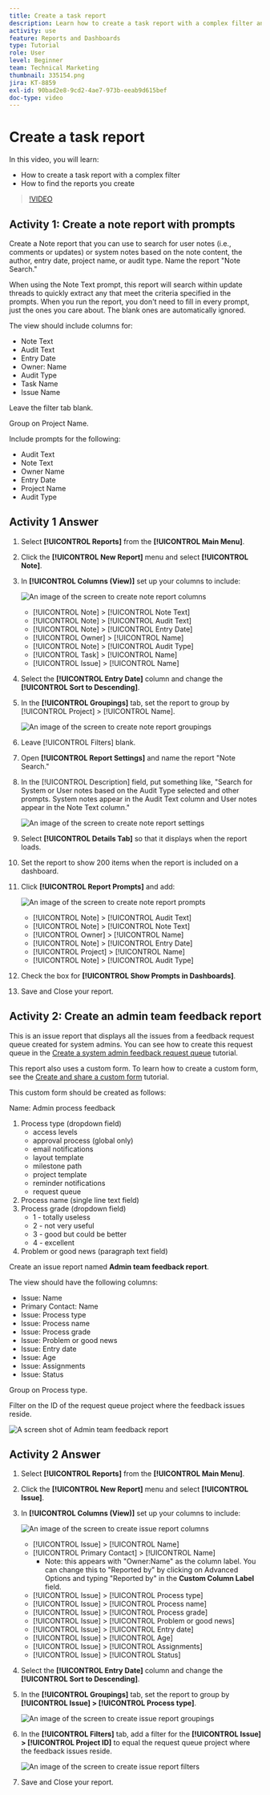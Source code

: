 ```yaml
---
title: Create a task report
description: Learn how to create a task report with a complex filter and find the reports you create in Workfront. Activity - create a note report with prompts.
activity: use
feature: Reports and Dashboards
type: Tutorial
role: User
level: Beginner
team: Technical Marketing
thumbnail: 335154.png
jira: KT-8859
exl-id: 90bad2e8-9cd2-4ae7-973b-eeab9d615bef
doc-type: video
---
```

# Create a task report

In this video, you will learn:

* How to create a task report with a complex filter
* How to find the reports you create

>[!VIDEO](https://video.tv.adobe.com/v/335154/?quality=12&learn=on)

## Activity 1: Create a note report with prompts

Create a Note report that you can use to search for user notes (i.e., comments or updates) or system notes based on the note content, the author, entry date, project name, or audit type. Name the report "Note Search."

When using the Note Text prompt, this report will search within update threads to quickly extract any that meet the criteria specified in the prompts. When you run the report, you don't need to fill in every prompt, just the ones you care about. The blank ones are automatically ignored.

The view should include columns for:

* Note Text
* Audit Text
* Entry Date
* Owner: Name
* Audit Type
* Task Name
* Issue Name

Leave the filter tab blank.

Group on Project Name.

Include prompts for the following:

* Audit Text
* Note Text
* Owner Name
* Entry Date
* Project Name
* Audit Type

## Activity 1 Answer

1. Select **[!UICONTROL Reports]** from the **[!UICONTROL Main Menu]**.
1. Click the **[!UICONTROL New Report]** menu and select **[!UICONTROL Note]**.
1. In **[!UICONTROL Columns (View)]** set up your columns to include:

   ![An image of the screen to create note report columns](assets/note-report-columns.png)

   * [!UICONTROL Note] > [!UICONTROL Note Text]
   * [!UICONTROL Note] > [!UICONTROL Audit Text]
   * [!UICONTROL Note] > [!UICONTROL Entry Date]
   * [!UICONTROL Owner] > [!UICONTROL Name]
   * [!UICONTROL Note] > [!UICONTROL Audit Type]
   * [!UICONTROL Task] > [!UICONTROL Name]
   * [!UICONTROL Issue] > [!UICONTROL Name]

1. Select the **[!UICONTROL Entry Date]** column and change the **[!UICONTROL Sort to Descending]**.
1. In the **[!UICONTROL Groupings]** tab, set the report to group by [!UICONTROL Project] > [!UICONTROL Name].

   ![An image of the screen to create note report groupings](assets/note-report-groupings.png)

1. Leave [!UICONTROL Filters] blank.
1. Open **[!UICONTROL Report Settings]** and name the report "Note Search."
1. In the [!UICONTROL Description] field, put something like, "Search for System or User notes based on the Audit Type selected and other prompts. System notes appear in the Audit Text column and User notes appear in the Note Text column."

   ![An image of the screen to create note report settings](assets/note-report-report-options.png)

1. Select **[!UICONTROL Details Tab]** so that it displays when the report loads.
1. Set the report to show 200 items when the report is included on a dashboard.
1. Click **[!UICONTROL Report Prompts]** and add:

   ![An image of the screen to create note report prompts](assets/note-report-report-prompts.png)

   * [!UICONTROL Note] > [!UICONTROL Audit Text]
   * [!UICONTROL Note] > [!UICONTROL Note Text]
   * [!UICONTROL Owner] > [!UICONTROL Name]
   * [!UICONTROL Note] > [!UICONTROL Entry Date]
   * [!UICONTROL Project] > [!UICONTROL Name]
   * [!UICONTROL Note] > [!UICONTROL Audit Type]

1. Check the box for **[!UICONTROL Show Prompts in Dashboards]**.
1. Save and Close your report.

## Activity 2: Create an admin team feedback report

This is an issue report that displays all the issues from a feedback request queue created for system admins. You can see how to create this request queue in the [Create a system admin feedback request queue](https://experienceleague.adobe.com/docs/workfront-learn/tutorials-workfront/manage-work/request-queues/create-a-system-admin-feedback-request-queue.html) tutorial.

This report also uses a custom form. To learn how to create a custom form, see the [Create and share a custom form](https://experienceleague.adobe.com/docs/workfront-learn/tutorials-workfront/custom-data/custom-forms/custom-forms-creating-and-sharing-a-custom-form.html) tutorial.

This custom form should be created as follows:

Name: Admin process feedback

1. Process type (dropdown field)
   * access levels
   * approval process (global only)
   * email notifications
   * layout template
   * milestone path
   * project template
   * reminder notifications
   * request queue
1. Process name (single line text field)
1. Process grade (dropdown field)
   * 1 - totally useless
   * 2 - not very useful
   * 3 - good but could be better
   * 4 - excellent
1. Problem or good news (paragraph text field)

Create an issue report named **Admin team feedback report**.

The view should have the following columns:

* Issue: Name
* Primary Contact: Name
* Issue: Process type
* Issue: Process name
* Issue: Process grade
* Issue: Problem or good news
* Issue: Entry date
* Issue: Age
* Issue: Assignments
* Issue: Status

Group on Process type.

Filter on the ID of the request queue project where the feedback issues reside.


   ![A screen shot of Admin team feedback report](assets/create-a-system-admin-feedback-request-queue.png)



## Activity 2 Answer

1. Select **[!UICONTROL Reports]** from the **[!UICONTROL Main Menu]**.
1. Click the **[!UICONTROL New Report]** menu and select **[!UICONTROL Issue]**.
1. In **[!UICONTROL Columns (View)]** set up your columns to include:

   ![An image of the screen to create issue report columns](assets/task-report-activity-2-1.png)

   * [!UICONTROL Issue] > [!UICONTROL Name]
   * [!UICONTROL Primary Contact] > [!UICONTROL Name] 
      * Note: this appears with "Owner:Name" as the column label. You can change this to "Reported by" by clicking on Advanced Options and typing "Reported by" in the **Custom Column Label** field.
   * [!UICONTROL Issue] > [!UICONTROL Process type]
   * [!UICONTROL Issue] > [!UICONTROL Process name]
   * [!UICONTROL Issue] > [!UICONTROL Process grade]
   * [!UICONTROL Issue] > [!UICONTROL Problem or good news]
   * [!UICONTROL Issue] > [!UICONTROL Entry date]
   * [!UICONTROL Issue] > [!UICONTROL Age]
   * [!UICONTROL Issue] > [!UICONTROL Assignments]
   * [!UICONTROL Issue] > [!UICONTROL Status]

1. Select the **[!UICONTROL Entry Date]** column and change the **[!UICONTROL Sort to Descending]**.
1. In the **[!UICONTROL Groupings]** tab, set the report to group by **[!UICONTROL Issue] > [!UICONTROL Process type]**.

   ![An image of the screen to create issue report groupings](assets/task-report-activity-2-2.png)

1. In the **[!UICONTROL Filters]** tab, add a filter for the **[!UICONTROL Issue] > [!UICONTROL Project ID]** to equal the request queue project where the feedback issues reside.

   ![An image of the screen to create issue report filters](assets/task-report-activity-2-3.png)

1. Save and Close your report.
